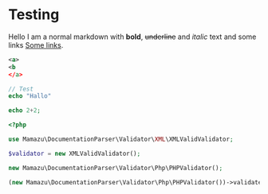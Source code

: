 # Testing
Hello I am a normal markdown with **bold**, ~~underline~~ and _italic_ text and some links <a href="#">Some links</a>.

```xml
<a>
<b
</a>
```

```php
// Test
echo "Hallo"

echo 2+2;
```

```php
<?php

use Mamazu\DocumentationParser\Validator\XML\XMLValidValidator;

$validator = new XMLValidValidator();

new Mamazu\DocumentationParser\Validator\Php\PHPValidator();

(new Mamazu\DocumentationParser\Validator\Php\PHPValidator())->validate();
```
